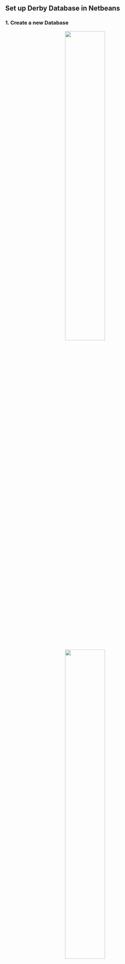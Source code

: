 ## Set up Derby Database in Netbeans
### 1. Create a new Database
<div align=center>
 <img src="https://img-blog.csdnimg.cn/20181102075242296.png?x-oss-process=image/watermark,type_ZmFuZ3poZW5naGVpdGk,shadow_10,text_aHR0cHM6Ly9ibG9nLmNzZG4ubmV0L1plbkdfeGlhbmd0,size_16,color_FFFFFF,t_70" width="50%" alt=""/>
  <img src=" https://img-blog.csdnimg.cn/20181102074816332.png?x-oss-process=image/watermark,type_ZmFuZ3poZW5naGVpdGk,shadow_10,text_aHR0cHM6Ly9ibG9nLmNzZG4ubmV0L1plbkdfeGlhbmd0,size_16,color_FFFFFF,t_70" width="50%" alt=""/>
 </div>

### 2. Get the Database URL
<div align=center>
  <img src=" https://img-blog.csdnimg.cn/20181102075032746.png?x-oss-process=image/watermark,type_ZmFuZ3poZW5naGVpdGk,shadow_10,text_aHR0cHM6Ly9ibG9nLmNzZG4ubmV0L1plbkdfeGlhbmd0,size_16,color_FFFFFF,t_70" width="50%" alt=""/> <img src="https://img-blog.csdnimg.cn/20181102075050148.png?x-oss-process=image/watermark,type_ZmFuZ3poZW5naGVpdGk,shadow_10,text_aHR0cHM6Ly9ibG9nLmNzZG4ubmV0L1plbkdfeGlhbmd0,size_16,color_FFFFFF,t_70" width="50%" alt=""/> <img src="https://img-blog.csdnimg.cn/201811020750590.png?x-oss-process=image/watermark,type_ZmFuZ3poZW5naGVpdGk,shadow_10,text_aHR0cHM6Ly9ibG9nLmNzZG4ubmV0L1plbkdfeGlhbmd0,size_16,color_FFFFFF,t_70" width="50%" alt=""/>
 </div>

### 3. Add library to Java
<div align=center>
  <img src=" https://img-blog.csdnimg.cn/20181102075436571.png?x-oss-process=image/watermark,type_ZmFuZ3poZW5naGVpdGk,shadow_10,text_aHR0cHM6Ly9ibG9nLmNzZG4ubmV0L1plbkdfeGlhbmd0,size_16,color_FFFFFF,t_70" width="50%" alt=""/> <img src="https://img-blog.csdnimg.cn/20181102075448761.png?x-oss-process=image/watermark,type_ZmFuZ3poZW5naGVpdGk,shadow_10,text_aHR0cHM6Ly9ibG9nLmNzZG4ubmV0L1plbkdfeGlhbmd0,size_16,color_FFFFFF,t_70" width="50%" alt=""/>
 </div>

### 4.Code Skeleton
#####  Load the Database Driver
```java
// Load the derby driver
Class.forName("org.apache.derby.jdbc.EmbeddedDriver");
System.out.println("derby driver was loaded successfully.");
```
##### Connect to Database
```java
// build the connection to derby
Connection conn = DriverManager.getConnection(
        "jdbc:derby://localhost:1527/DerbyDemoDb",
        "ta",
        "123");
System.out.println("derby connection was established successfully.");
```
##### Create Table
```java
        // create a new Statement object
        Statement stat = conn.createStatement();

        // create table
        try {
            stat.executeUpdate("CREATE TABLE Persons ("
                    + "PersonID int, "
                    + "LastName varchar(255),"
                    + "FirstName varchar(255),"
                    + "Address varchar(255),"
                    + "City varchar(255),"
                    + "PRIMARY KEY (PersonID)"
                    + ")");
        } catch (SQLTransactionRollbackException e) {
            System.out.println("Table already exists.");
        }
```
##### Insert Records using Statement
```java
        // insert data
        try {
            stat.executeUpdate("INSERT INTO Persons ("
                    + "PersonID, LastName, FirstName, Address, City) "
                    + "VALUES ("
                    + "1, 'Tan','Xiang','CMUA','Adelaide')");

        } catch (SQLIntegrityConstraintViolationException e) {
            System.out.println("Record Already exists.");
        }
```
##### Insert Records using PrepareStatement
```java
        // insert data
        try {
            String prepareSQL = "INSERT INTO Persons ("
                    + "PersonID, LastName, FirstName, Address, City) "
                    + "VALUES ("
                    + "?,?,?,?,?"
                    + ")";
            PreparedStatement pres = conn.prepareStatement(prepareSQL);
            pres.setInt(1, 2);
            pres.setString(2, "San");
            pres.setString(3, "Xiang");
            pres.setString(4, "CMU");
            pres.setString(5, "Pittsburgh");
            pres.executeUpdate();

        } catch (SQLIntegrityConstraintViolationException e) {
            System.out.println("Record Already exists.");
        }
```
##### Simple Query using Statement
```java
        // print out the result 
        ResultSet res = stat.executeQuery("SELECT * FROM PERSONS");
        while (res.next()) {
            System.out.println(res.getString("PersonID"));
        }
```
##### Simple Query using PrepareStatement
```java
        // print out the result
        String prepareSQL = "SELECT * FROM Persons WHERE Lastname = ?";
        PreparedStatement pres = conn.prepareCall(prepareSQL);
        pres.setString(1, "Tan");
        ResultSet rest = pres.executeQuery();
        while (rest.next()) {
            System.out.println(rest.getString("FirstName"));
        }
```
### 6. Code Demo
```java
/*
 * To change this license header, choose License Headers in Project Properties.
 * To change this template file, choose Tools | Templates
 * and open the template in the editor.
 */
package derbydemo;

import java.sql.Connection;
import java.sql.DriverManager;
import java.sql.PreparedStatement;
import java.sql.ResultSet;
import java.sql.SQLException;
import java.sql.SQLIntegrityConstraintViolationException;
import java.sql.SQLTransactionRollbackException;
import java.sql.Statement;

/**
 *
 * @author xiangtan
 */
public class DerbyDemo {

    /**
     * @param args the command line arguments
     */
    public static void main(String[] args) throws SQLException, ClassNotFoundException {

        // load the derby driver
        Class.forName("org.apache.derby.jdbc.EmbeddedDriver");
        System.out.println("derby driver was loaded successfully.");

        // build the connection to derby
        Connection conn = DriverManager.getConnection(
                "jdbc:derby://localhost:1527/DerbyDemoDb",
                "ta",
                "123");
        System.out.println("derby connection was established successfully.");

        // create a new Statement object
        Statement stat = conn.createStatement();

        // create table
        try {
            stat.executeUpdate("CREATE TABLE Persons ("
                    + "PersonID int, "
                    + "LastName varchar(255),"
                    + "FirstName varchar(255),"
                    + "Address varchar(255),"
                    + "City varchar(255),"
                    + "PRIMARY KEY (PersonID)"
                    + ")");
        } catch (SQLTransactionRollbackException e) {
            System.out.println("Table already exists.");
        }

        // insert data
        try {
            stat.executeUpdate("INSERT INTO Persons ("
                    + "PersonID, LastName, FirstName, Address, City) "
                    + "VALUES ("
                    + "1, 'Tan','Xiang','CMUA','Adelaide')");

        } catch (SQLIntegrityConstraintViolationException e) {
            System.out.println("Record Already exists.");
        }

        // print out the result 
        ResultSet res = stat.executeQuery("SELECT * FROM PERSONS");
        while (res.next()) {
            System.out.println(res.getString("PersonID"));
        }
        
        
        // insert data
        try {
            String prepareSQL = "INSERT INTO Persons ("
                    + "PersonID, LastName, FirstName, Address, City) "
                    + "VALUES ("
                    + "?,?,?,?,?"
                    + ")";
            PreparedStatement pres = conn.prepareStatement(prepareSQL);
            pres.setInt(1, 2);
            pres.setString(2, "San");
            pres.setString(3, "Xiang");
            pres.setString(4, "CMU");
            pres.setString(5, "Pittsburgh");
            pres.executeUpdate();

        } catch (SQLIntegrityConstraintViolationException e) {
            System.out.println("Record Already exists.");
        }
        
        
        // print out the result
        String prepareSQL = "SELECT * FROM Persons WHERE Lastname = ?";
        PreparedStatement pres = conn.prepareCall(prepareSQL);
        pres.setString(1, "Tan");
        ResultSet rest = pres.executeQuery();
        while (rest.next()) {
            System.out.println(rest.getString("FirstName"));
        }
    }

}
```

### 7. Summary
- PreparedStatement is precompiled and DB-side cached. **It leads to faster execution**, especially when the statement is executed multiple times. 
- PreparedStatement can automatically **prevent SQL injection** with parameterization and built-in escaping of quotes and other special characters. 

